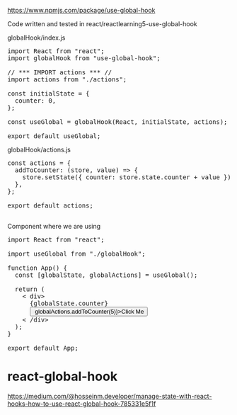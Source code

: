 https://www.npmjs.com/package/use-global-hook   

Code written and tested in react/reactlearning5-use-global-hook   

globalHook/index.js
<pre>
import React from "react";
import globalHook from "use-global-hook";

// *** IMPORT actions *** //
import actions from "./actions";

const initialState = {
  counter: 0,
};

const useGlobal = globalHook(React, initialState, actions);

export default useGlobal;
</pre>


globalHook/actions.js
<pre>
const actions = {
  addToCounter: (store, value) => {
    store.setState({ counter: store.state.counter + value });
  },
};

export default actions;

</pre>


Component where we are using
<pre>
import React from "react";

import useGlobal from "./globalHook";

function App() {
  const [globalState, globalActions] = useGlobal();

  return (
    < div>
      {globalState.counter}
      <button onClick={() => globalActions.addToCounter(5)}>Click Me</button>
    < /div>
  );
}

export default App;
</pre>

# react-global-hook   
https://medium.com/@hosseinm.developer/manage-state-with-react-hooks-how-to-use-react-global-hook-785331e5f1f


